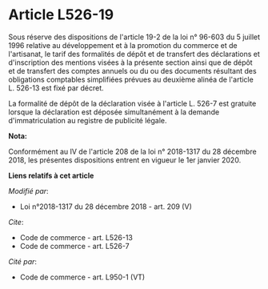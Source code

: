 # Article L526-19

Sous réserve des dispositions de l'article 19-2 de la loi n° 96-603 du 5 juillet 1996 relative au développement et à la
promotion du commerce et de l'artisanat, le tarif des formalités de dépôt et de transfert des déclarations et d'inscription
des mentions visées à la présente section ainsi que de dépôt et de transfert des comptes annuels ou du ou des documents
résultant des obligations comptables simplifiées prévues au deuxième alinéa de l'article L. 526-13 est fixé par décret.

La formalité de dépôt de la déclaration visée à l'article L. 526-7 est gratuite lorsque la déclaration est déposée
simultanément à la demande d'immatriculation au registre de publicité légale.

**Nota:**

Conformément au IV de l'article 208 de la loi n° 2018-1317 du 28 décembre 2018, les présentes dispositions entrent en vigueur
le 1er janvier 2020.

**Liens relatifs à cet article**

_Modifié par_:

  - Loi n°2018-1317 du 28 décembre 2018 - art. 209 (V)

_Cite_:

  - Code de commerce - art. L526-13
  - Code de commerce - art. L526-7

_Cité par_:

  - Code de commerce - art. L950-1 (VT)
